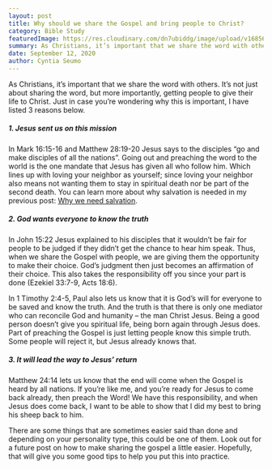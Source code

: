 ```yaml
---
layout: post
title: Why should we share the Gospel and bring people to Christ?
category: Bible Study
featuredImage: https://res.cloudinary.com/dn7ubiddg/image/upload/v1685671919/blog/pexels-andrea-piacquadio-2672979-1024x662.jpg
summary: As Christians, it’s important that we share the word with others.
date: September 12, 2020
author: Cyntia Seumo
---
```


<p>As Christians, it’s important that we share the word with others. It’s not just about sharing the word, but more importantly, getting people to give their life to Christ. Just in case you’re wondering why this is important, I have listed 3 reasons below.</p>

<h5>1. Jesus sent us on this mission</h5>

<p>In <a>Mark 16:15-16</a> and <a>Matthew 28:19-20</a> Jesus says to the disciples “go and make disciples of all the nations”. Going out and preaching the word to the world is the one mandate that Jesus has given all who follow him. Which lines up with loving your neighbor as yourself; since loving your neighbor also means not wanting them to stay in spiritual death nor be part of the second death. You can learn more about why salvation is needed in my previous post: <a href="https://overcomewithchrist.com/posts/why-we-need-salvation/">Why we need salvation</a>.</p>

<h5>2. God wants everyone to know the truth</h5>

<p>In <a>John 15:22</a> Jesus explained to his disciples that it wouldn’t be fair for people to be judged if they didn’t get the chance to hear him speak. Thus, when we share the Gospel with people, we are giving them the opportunity to make their choice. God’s judgment then just becomes an affirmation of their choice. This also takes the responsibility off you since your part is done (<a>Ezekiel 33:7-9</a>, <a>Acts 18:6</a>).</p>

<p>In <a>1 Timothy 2:4-5</a>, Paul also lets us know that it is God’s will for everyone to be saved and know the truth. And the truth is that there is only one mediator who can reconcile God and humanity – the man Christ Jesus. Being a good person doesn’t give you spiritual life, being born again through Jesus does. Part of preaching the Gospel is just letting people know this simple truth. Some people will reject it, but Jesus already knows that.</p>

<h5>3. It will lead the way to Jesus’ return</h5>

<p><a>Matthew 24:14</a> lets us know that the end will come when the Gospel is heard by all nations. If you’re like me, and you’re ready for Jesus to come back already, then preach the Word! We have this responsibility, and when Jesus does come back, I want to be able to show that I did my best to bring his sheep back to him.</p>

<p>There are some things that are sometimes easier said than done and depending on your personality type, this could be one of them. Look out for a future post on how to make sharing the gospel a little easier. Hopefully, that will give you some good tips to help you put this into practice.</p>
